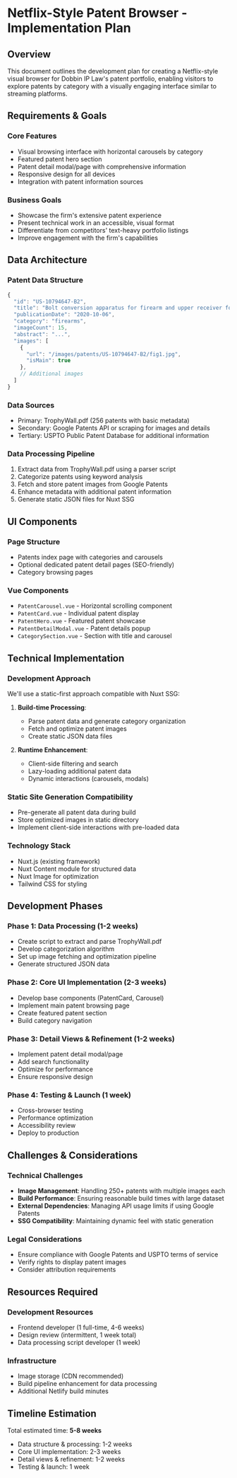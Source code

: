 # Netflix-Style Patent Browser - Implementation Plan

## Overview
This document outlines the development plan for creating a Netflix-style visual browser for Dobbin IP Law's patent portfolio, enabling visitors to explore patents by category with a visually engaging interface similar to streaming platforms.

## Requirements & Goals

### Core Features
- Visual browsing interface with horizontal carousels by category
- Featured patent hero section
- Patent detail modal/page with comprehensive information
- Responsive design for all devices
- Integration with patent information sources

### Business Goals
- Showcase the firm's extensive patent experience
- Present technical work in an accessible, visual format
- Differentiate from competitors' text-heavy portfolio listings
- Improve engagement with the firm's capabilities

## Data Architecture

### Patent Data Structure
```javascript
{
  "id": "US-10794647-B2",
  "title": "Bolt conversion apparatus for firearm and upper receiver for the same",
  "publicationDate": "2020-10-06",
  "category": "firearms",
  "imageCount": 15,
  "abstract": "...",
  "images": [
    {
      "url": "/images/patents/US-10794647-B2/fig1.jpg",
      "isMain": true
    },
    // Additional images
  ]
}
```

### Data Sources
- Primary: TrophyWall.pdf (256 patents with basic metadata)
- Secondary: Google Patents API or scraping for images and details
- Tertiary: USPTO Public Patent Database for additional information

### Data Processing Pipeline
1. Extract data from TrophyWall.pdf using a parser script
2. Categorize patents using keyword analysis
3. Fetch and store patent images from Google Patents
4. Enhance metadata with additional patent information
5. Generate static JSON files for Nuxt SSG

## UI Components

### Page Structure
- Patents index page with categories and carousels
- Optional dedicated patent detail pages (SEO-friendly)
- Category browsing pages

### Vue Components
- `PatentCarousel.vue` - Horizontal scrolling component 
- `PatentCard.vue` - Individual patent display
- `PatentHero.vue` - Featured patent showcase
- `PatentDetailModal.vue` - Patent details popup
- `CategorySection.vue` - Section with title and carousel

## Technical Implementation

### Development Approach
We'll use a static-first approach compatible with Nuxt SSG:

1. **Build-time Processing**:
   - Parse patent data and generate category organization
   - Fetch and optimize patent images
   - Create static JSON data files

2. **Runtime Enhancement**:
   - Client-side filtering and search
   - Lazy-loading additional patent data
   - Dynamic interactions (carousels, modals)

### Static Site Generation Compatibility
- Pre-generate all patent data during build
- Store optimized images in static directory
- Implement client-side interactions with pre-loaded data

### Technology Stack
- Nuxt.js (existing framework)
- Nuxt Content module for structured data
- Nuxt Image for optimization
- Tailwind CSS for styling

## Development Phases

### Phase 1: Data Processing (1-2 weeks)
- Create script to extract and parse TrophyWall.pdf
- Develop categorization algorithm
- Set up image fetching and optimization pipeline
- Generate structured JSON data

### Phase 2: Core UI Implementation (2-3 weeks)
- Develop base components (PatentCard, Carousel)
- Implement main patent browsing page
- Create featured patent section
- Build category navigation

### Phase 3: Detail Views & Refinement (1-2 weeks)
- Implement patent detail modal/page
- Add search functionality
- Optimize for performance
- Ensure responsive design

### Phase 4: Testing & Launch (1 week)
- Cross-browser testing
- Performance optimization
- Accessibility review
- Deploy to production

## Challenges & Considerations

### Technical Challenges
- **Image Management**: Handling 250+ patents with multiple images each
- **Build Performance**: Ensuring reasonable build times with large dataset
- **External Dependencies**: Managing API usage limits if using Google Patents
- **SSG Compatibility**: Maintaining dynamic feel with static generation

### Legal Considerations
- Ensure compliance with Google Patents and USPTO terms of service
- Verify rights to display patent images
- Consider attribution requirements

## Resources Required

### Development Resources
- Frontend developer (1 full-time, 4-6 weeks)
- Design review (intermittent, 1 week total)
- Data processing script developer (1 week)

### Infrastructure
- Image storage (CDN recommended)
- Build pipeline enhancement for data processing
- Additional Netlify build minutes

## Timeline Estimation
Total estimated time: **5-8 weeks**

- Data structure & processing: 1-2 weeks
- Core UI implementation: 2-3 weeks
- Detail views & refinement: 1-2 weeks
- Testing & launch: 1 week